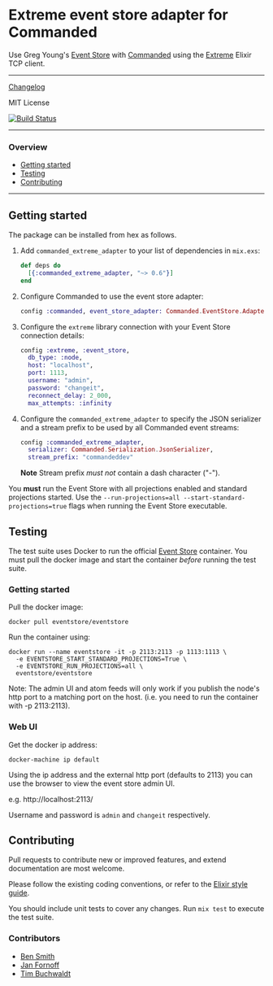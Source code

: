 # Extreme event store adapter for Commanded

Use Greg Young's [Event Store](https://geteventstore.com/) with [Commanded](https://github.com/commanded/commanded) using the [Extreme](https://github.com/exponentially/extreme) Elixir TCP client.

---

[Changelog](CHANGELOG.md)

MIT License

[![Build Status](https://travis-ci.com/commanded/commanded-extreme-adapter.svg?branch=master)](https://travis-ci.com/commanded/commanded-extreme-adapter)

---

### Overview

- [Getting started](#getting-started)
- [Testing](#testing)
- [Contributing](#contributing)

---

## Getting started

The package can be installed from hex as follows.

1. Add `commanded_extreme_adapter` to your list of dependencies in `mix.exs`:

    ```elixir
    def deps do
      [{:commanded_extreme_adapter, "~> 0.6"}]
    end
    ```

2. Configure Commanded to use the event store adapter:

    ```elixir
    config :commanded, event_store_adapter: Commanded.EventStore.Adapters.Extreme
    ```

3. Configure the `extreme` library connection with your Event Store connection details:

    ```elixir
    config :extreme, :event_store,
      db_type: :node,
      host: "localhost",
      port: 1113,
      username: "admin",
      password: "changeit",
      reconnect_delay: 2_000,
      max_attempts: :infinity
    ```

4. Configure the `commanded_extreme_adapter` to specify the JSON serializer and a stream prefix to be used by all Commanded event streams:

    ```elixir
    config :commanded_extreme_adapter,
      serializer: Commanded.Serialization.JsonSerializer,
      stream_prefix: "commandeddev"
    ```

    **Note** Stream prefix *must not* contain a dash character ("-").

You **must** run the Event Store with all projections enabled and standard projections started. Use the `--run-projections=all --start-standard-projections=true` flags when running the Event Store executable.

## Testing

The test suite uses Docker to run the official [Event Store](https://store.docker.com/community/images/eventstore/eventstore) container. You must pull the docker image and start the container *before* running the test suite.

### Getting started

Pull the docker image:

```
docker pull eventstore/eventstore
```

Run the container using:

```
docker run --name eventstore -it -p 2113:2113 -p 1113:1113 \
  -e EVENTSTORE_START_STANDARD_PROJECTIONS=True \
  -e EVENTSTORE_RUN_PROJECTIONS=all \
  eventstore/eventstore
```

Note: The admin UI and atom feeds will only work if you publish the node's http port to a matching port on the host. (i.e. you need to run the container with -p 2113:2113).

### Web UI

Get the docker ip address:

```
docker-machine ip default
```

Using the ip address and the external http port (defaults to 2113) you can use the browser to view the event store admin UI.

e.g. http://localhost:2113/

Username and password is `admin` and `changeit` respectively.

## Contributing

Pull requests to contribute new or improved features, and extend documentation are most welcome.

Please follow the existing coding conventions, or refer to the [Elixir style guide](https://github.com/niftyn8/elixir_style_guide).

You should include unit tests to cover any changes. Run `mix test` to execute the test suite.

### Contributors

- [Ben Smith](https://github.com/slashdotdash)
- [Jan Fornoff](https://github.com/jfornoff)
- [Tim Buchwaldt](https://github.com/timbuchwaldt)
